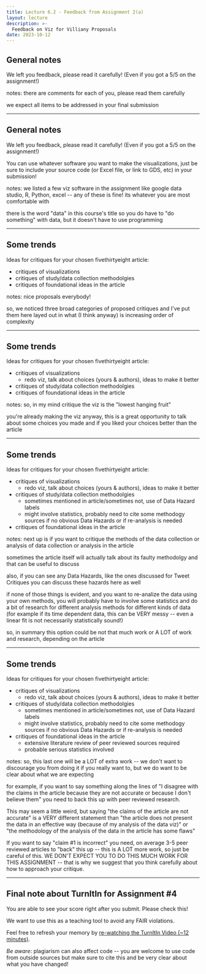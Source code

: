 ```yaml
---
title: Lecture 6.2 - Feedback from Assignment 2(a)
layout: lecture
description: >-
  Feedback on Viz for Villiany Proposals
date: 2023-10-12
---
```


## General notes

We left you feedback, please read it carefully! (Even if you got a 5/5 on the assignment!)

notes:
there are comments for each of you, please read them carefully

we expect all items to be addressed in your final submission

---

## General notes

We left you feedback, please read it carefully! (Even if you got a 5/5 on the assignment!)

You can use whatever software you want to make the visualizations, just be sure to include your source code (or Excel file, or link to GDS, etc) in your submission!

notes:
we listed a few viz software in the assignment like google data studio, R, Python, excel -- any of these is fine!  its whatever you are most comfortable with

there is the word "data" in this course's title so you do have to "do something" with data, but it doesn't have to use programming

---

## Some trends

Ideas for critiques for your chosen fivethirtyeight article:
 * critiques of visualizations
 * critiques of study/data collection methodolgies
 * critiques of foundational ideas in the article

notes:
nice proposals everybody!

so, we noticed three broad categories of proposed critiques and I've put them here layed out in what (I think anyway) is increasing order of complexity

---

## Some trends

Ideas for critiques for your chosen fivethirtyeight article:
 * critiques of visualizations
   * redo viz, talk about choices (yours & authors), ideas to make it better
 * critiques of study/data collection methodolgies
 * critiques of foundational ideas in the article

notes:
so, in my mind critique the viz is the "lowest hanging fruit"

you're already making the viz anyway, this is a great opportunity to talk about some choices you made and if you liked your choices better than the article

---

## Some trends

Ideas for critiques for your chosen fivethirtyeight article:
 * critiques of visualizations
   * redo viz, talk about choices (yours & authors), ideas to make it better
 * critiques of study/data collection methodolgies
   * sometimes mentioned in article/sometimes not, use of Data Hazard labels
   * might involve statistics, probably need to cite some methodogy sources if no obvious Data Hazards or if re-analysis is needed
 * critiques of foundational ideas in the article

notes:
next up is if you want to critique the methods of the data collection or analysis of data collection or analysis in the article

sometimes the article itself will actually talk about its faulty methodolgy and that can be useful to discuss

also, if you can see any Data Hazards, like the ones discussed for Tweet Critiques you can discuss these hazards here as well

if none of those things is evident, and you want to re-analize the data using your own methods, you will probably have to involve some statistics and do a bit of research for different analysis methods for different kinds of data (for example if its time dependent data, this can be VERY messy -- even a linear fit is not necessarily statistically sound!)

so, in summary this option could be not that much work or A LOT of work and research, depending on the article

---

## Some trends

Ideas for critiques for your chosen fivethirtyeight article:
 * critiques of visualizations
   * redo viz, talk about choices (yours & authors), ideas to make it better
 * critiques of study/data collection methodolgies
   * sometimes mentioned in article/sometimes not, use of Data Hazard labels
   * might involve statistics, probably need to cite some methodogy sources if no obvious Data Hazards or if re-analysis is needed
 * critiques of foundational ideas in the article
   * extensive literature review of peer reviewed sources required
   * probable serious statistics involved

notes:
so, this last one will be a LOT of extra work -- we don't want to discourage you from doing it if you really want to, but we do want to be clear about what we are expecting

for example, if you want to say something along the lines of "I disagree with the claims in the article because they are not accurate or because I don't believe them" you need to back this up with peer reviewed research.

This may seem a little weird, but saying "the claims of the article are not accurate" is a VERY different statement than "the article does not present the data in an effective way (because of my analysis of the data viz)" or "the methodology of the analysis of the data in the article has some flaws"

If you want to say "claim #1 is incorrect" you need, on average 3-5 peer reviewed articles to "back" this up -- this is A LOT more work, so just be careful of this.  WE DON'T EXPECT YOU TO DO THIS MUCH WORK FOR THIS ASSIGNMENT -- that is why we suggest that you think carefully about how to approach your critique.

---

## Final note about TurnItIn for Assignment #4

You are able to see your score right after you submit.  Please check this!  

We want to use this as a teaching tool to avoid any FAIR violations.

Feel free to refresh your memory by [re-watching the TurnItIn Video (~12 minutes)](https://mediaspace.illinois.edu/media/t/1_j3m1sszo).  

*Be aware*: plagiarism can also affect code -- you are welcome to use code from outside sources but make sure to cite this and be very clear about what you have changed!

